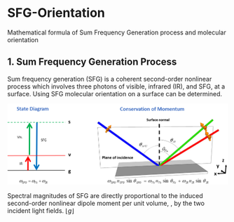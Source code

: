 # SFG-Orientation
Mathematical formula of Sum Frequency Generation process and molecular orientation
## 1. Sum Frequency Generation Process
Sum frequency generation (SFG) is a coherent second-order nonlinear process which involves three photons of visible, infrared (IR), and SFG, at a surface. Using SFG molecular orientation on a surface can be determined. 

![SFG State Diagram ](https://github.com/jhjang101/SFG-Orientation/blob/main/SFG%20process.png)

 Spectral magnitudes of SFG are directly proportional to the induced second-order nonlinear dipole moment per unit volume, , by the two incident light fields.
 $\lfloor g \rfloor$ 
